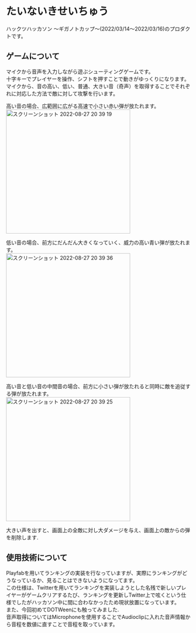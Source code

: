 # たいないきせいちゅう
ハックツハッカソン 〜ギガノトカップ〜(2022/03/14〜2022/03/16)のプロダクトです。  

## ゲームについて  
マイクから音声を入力しながら遊ぶシューティングゲームです。  
十字キーでプレイヤーを操作、シフトを押すことで動きがゆっくりになります。
マイクから、音の高い、低い、普通、大きい音（奇声）を取得することでそれぞれに対応した方法で敵に対して攻撃を行います。  

高い音の場合、広範囲に広がる高速で小さい赤い弾が放たれます。  
<img width="339" alt="スクリーンショット 2022-08-27 20 39 19" src="https://user-images.githubusercontent.com/83874472/187029339-66a1538e-06be-42b7-877b-89f652d5c2be.png">

低い音の場合、前方にだんだん大きくなっていく、威力の高い青い弾が放たれます。  
<img width="339" alt="スクリーンショット 2022-08-27 20 39 36" src="https://user-images.githubusercontent.com/83874472/187029536-63af5b65-e6b0-45d8-8d36-5c1854912fbf.png">

高い音と低い音の中間音の場合、前方に小さい弾が放たれると同時に敵を追従する弾が放たれます。  
<img width="339" alt="スクリーンショット 2022-08-27 20 39 25" src="https://user-images.githubusercontent.com/83874472/187029600-ddf05ca7-f1cf-477a-9487-665975003694.png">

大きい声を出すと、画面上の全敵に対し大ダメージを与え、画面上の敵からの弾を削除します.  

## 使用技術について  
Playfabを用いてランキングの実装を行なっていますが、実際にランキングがどうなっているか、見ることはできないようになってます。  
この仕様は、Twitterを用いてランキングを実装しようとした名残で新しいプレイヤーがゲームクリアするたび、ランキングを更新しTwitter上で呟くという仕様でしたがハッカソン中に間に合わなかったため現状放置になっています。  
また、今回初めてDOTWeenにも触ってみました.  
音声取得についてはMicrophoneを使用することでAudioclipに入れた音声情報から音程を数値に直すことで音程を取っています。
